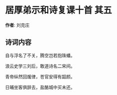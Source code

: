 # 居厚弟示和诗复课十首  其五

**作者**: 刘克庄

## 诗词内容

自与浮名了不关，腾空岂若抱珠蟠。

浪云史学三刘后，敢道诗名二宋间。

青帝纵然回煖律，苍官安得有韶颜。

日晡坐客俱辞去，盐酪城中买未还。


